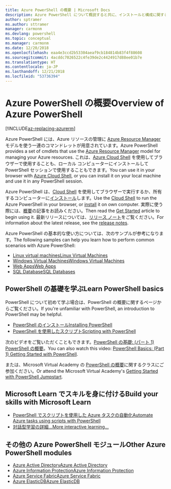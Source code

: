 ```yaml
---
title: Azure PowerShell の概要 | Microsoft Docs
description: Azure PowerShell について概説すると共に、インストールと構成に関するページへのリンクを紹介します。
author: sptramer
ms.author: sttramer
manager: carmonm
ms.devlang: powershell
ms.topic: conceptual
ms.manager: carmonm
ms.date: 12/20/2018
ms.openlocfilehash: eaa4e3ccd2b53304aeaf9cb184814b83f4f88608
ms.sourcegitcommit: 4acddc7026522c4fe39de2c4424917d88ee01b7e
ms.translationtype: HT
ms.contentlocale: ja-JP
ms.lasthandoff: 12/21/2018
ms.locfileid: "53736394"
---
```

# <a name="overview-of-azure-powershell"></a><span data-ttu-id="963b3-103">Azure PowerShell の概要</span><span class="sxs-lookup"><span data-stu-id="963b3-103">Overview of Azure PowerShell</span></span>

[!INCLUDE[az-replacing-azurerm](../includes/az-replacing-azurerm.md)]

<span data-ttu-id="963b3-104">Azure PowerShell には、Azure リソースの管理に [Azure Resource Manager](/azure/azure-resource-manager/resource-group-overview) モデルを使う一連のコマンドレットが用意されています。</span><span class="sxs-lookup"><span data-stu-id="963b3-104">Azure PowerShell provides a set of cmdlets that use the [Azure Resource Manager](/azure/azure-resource-manager/resource-group-overview) model for managing your Azure resources.</span></span> <span data-ttu-id="963b3-105">これは、[Azure Cloud Shell](/azure/cloud-shell/overview) を使用してブラウザーで使用することも、ローカル コンピューターにインストールして PowerShell セッションで使用することもできます。</span><span class="sxs-lookup"><span data-stu-id="963b3-105">You can use it in your browser with [Azure Cloud Shell](/azure/cloud-shell/overview), or you can install it on your local machine and use it in any PowerShell session.</span></span>

<span data-ttu-id="963b3-106">Azure PowerShell は、[Cloud Shell](/azure/cloud-shell/overview) を使用してブラウザーで実行するか、所有するコンピューターに[インストール](install-azurerm-ps.md)します。</span><span class="sxs-lookup"><span data-stu-id="963b3-106">Use the [Cloud Shell](/azure/cloud-shell/overview) to run the Azure PowerShell in your browser, or [install](install-azurerm-ps.md) it on own computer.</span></span> <span data-ttu-id="963b3-107">実際に使う際には、[概要](get-started-azureps.md)の記事をお読みください。</span><span class="sxs-lookup"><span data-stu-id="963b3-107">Then read the [Get Started](get-started-azureps.md) article to begin using it.</span></span> <span data-ttu-id="963b3-108">最新リリースについては、[リリース ノート](release-notes-azureps.md)をご覧ください。</span><span class="sxs-lookup"><span data-stu-id="963b3-108">For information about the latest release, see the [release notes](release-notes-azureps.md).</span></span>

<span data-ttu-id="963b3-109">Azure PowerShell の基本的な使い方については、次のサンプルが参考になります。</span><span class="sxs-lookup"><span data-stu-id="963b3-109">The following samples can help you learn how to perform common scenarios with Azure PowerShell:</span></span>

* [<span data-ttu-id="963b3-110">Linux virtual machines</span><span class="sxs-lookup"><span data-stu-id="963b3-110">Linux Virtual Machines</span></span>](/azure/virtual-machines/virtual-machines-linux-powershell-samples?toc=/powershell/azure/toc.json)
* [<span data-ttu-id="963b3-111">Windows Virtual Machines</span><span class="sxs-lookup"><span data-stu-id="963b3-111">Windows Virtual Machines</span></span>](/azure/virtual-machines/virtual-machines-windows-powershell-samples?toc=/powershell/azure/toc.json)
* [<span data-ttu-id="963b3-112">Web Apps</span><span class="sxs-lookup"><span data-stu-id="963b3-112">Web Apps</span></span>](/azure/app-service-web/app-service-powershell-samples?toc=/powershell/azure/toc.json)
* [<span data-ttu-id="963b3-113">SQL Database</span><span class="sxs-lookup"><span data-stu-id="963b3-113">SQL Databases</span></span>](/azure/sql-database/sql-database-powershell-samples?toc=/powershell/azure/toc.json)

## <a name="learn-powershell-basics"></a><span data-ttu-id="963b3-114">PowerShell の基礎を学ぶ</span><span class="sxs-lookup"><span data-stu-id="963b3-114">Learn PowerShell basics</span></span>

<span data-ttu-id="963b3-115">PowerShell について初めて学ぶ場合は、PowerShell の概要に関するページからご覧ください。</span><span class="sxs-lookup"><span data-stu-id="963b3-115">If you're unfamiliar with PowerShell, an introduction to PowerShell may be helpful.</span></span>

* [<span data-ttu-id="963b3-116">PowerShell のインストール</span><span class="sxs-lookup"><span data-stu-id="963b3-116">Installing PowerShell</span></span>](/powershell/scripting/setup/installing-windows-powershell)
* [<span data-ttu-id="963b3-117">PowerShell を使用したスクリプト</span><span class="sxs-lookup"><span data-stu-id="963b3-117">Scripting with PowerShell</span></span>](/powershell/scripting/powershell-scripting)

<span data-ttu-id="963b3-118">次のビデオをご覧いただくこともできます。[PowerShell の基礎: (パート 1) PowerShell の概要](https://channel9.msdn.com/Blogs/Taste-of-Premier/PowerShellBasicsPart1)。</span><span class="sxs-lookup"><span data-stu-id="963b3-118">You can also watch this video: [PowerShell Basics: (Part 1) Getting Started with PowerShell](https://channel9.msdn.com/Blogs/Taste-of-Premier/PowerShellBasicsPart1).</span></span>

<span data-ttu-id="963b3-119">または、Microsoft Virtual Academy の [PowerShell の概要](https://mva.microsoft.com/liveevents/powershell-jumpstart)に関するクラスにご参加ください。</span><span class="sxs-lookup"><span data-stu-id="963b3-119">Or attend the Microsoft Virtual Academy's [Getting Started with PowerShell Jumpstart](https://mva.microsoft.com/liveevents/powershell-jumpstart).</span></span>

## <a name="build-your-skills-with-microsoft-learn"></a><span data-ttu-id="963b3-120">Microsoft Learn でスキルを身に付ける</span><span class="sxs-lookup"><span data-stu-id="963b3-120">Build your skills with Microsoft Learn</span></span>

- [<span data-ttu-id="963b3-121">PowerShell でスクリプトを使用した Azure タスクの自動化</span><span class="sxs-lookup"><span data-stu-id="963b3-121">Automate Azure tasks using scripts with PowerShell</span></span>](/learn/modules/automate-azure-tasks-with-powershell/)
- [<span data-ttu-id="963b3-122">対話型学習の詳細...</span><span class="sxs-lookup"><span data-stu-id="963b3-122">More interactive learning...</span></span>](/learn/browse/?term=powershell)

## <a name="other-azure-powershell-modules"></a><span data-ttu-id="963b3-123">その他の Azure PowerShell モジュール</span><span class="sxs-lookup"><span data-stu-id="963b3-123">Other Azure PowerShell modules</span></span>

* [<span data-ttu-id="963b3-124">Azure Active Directory</span><span class="sxs-lookup"><span data-stu-id="963b3-124">Azure Active Directory</span></span>](/powershell/azure/active-directory/)
* [<span data-ttu-id="963b3-125">Azure Information Protection</span><span class="sxs-lookup"><span data-stu-id="963b3-125">Azure Information Protection</span></span>](/powershell/azure/aip/)
* [<span data-ttu-id="963b3-126">Azure Service Fabric</span><span class="sxs-lookup"><span data-stu-id="963b3-126">Azure Service Fabric</span></span>](/powershell/azure/service-fabric/)
* [<span data-ttu-id="963b3-127">Azure ElasticDB</span><span class="sxs-lookup"><span data-stu-id="963b3-127">Azure ElasticDB</span></span>](/powershell/azure/elasticdbjobs/)
